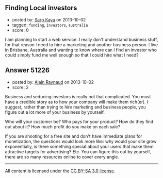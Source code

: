 ## Finding Local investors

- posted by: [Sarp Kaya](https://stackexchange.com/users/-1/28122-sarp-kaya) on 2013-10-02
- tagged: `funding`, `investors`, `australia`
- score: 0

<p>I am planning to start a web service. I really don't understand business stuff, for that reason I need to hire a marketing and another business person. I live in Brisbane, Australia and wanting to know where can I find an investor who could simply fund me well enough so that I could hire what I need?</p>



## Answer 51226

- posted by: [Alain Raynaud](https://stackexchange.com/users/-1/502-alain-raynaud) on 2013-10-02
- score: 2

<p>Business and seducing investors is really not that complicated. You must have a credible story as to how your company will make them rich(er). I suggest, rather than trying to hire marketing and business people, you figure out a lot more of your business by yourself.</p>

<p>Who will your customer be? Who pays for your product? How do they find out about it? How much profit do you make on each sale?</p>

<p>If you are shooting for a free site and don't have immediate plans for monetization, the questions would look more like: why would your site grow exponentially, is there something special about your users that make them attractive targets for advertising? Etc. You can figure this out by yourself, there are so many resources online to cover every angle.</p>




---

All content is licensed under the [CC BY-SA 3.0 license](https://creativecommons.org/licenses/by-sa/3.0/).

